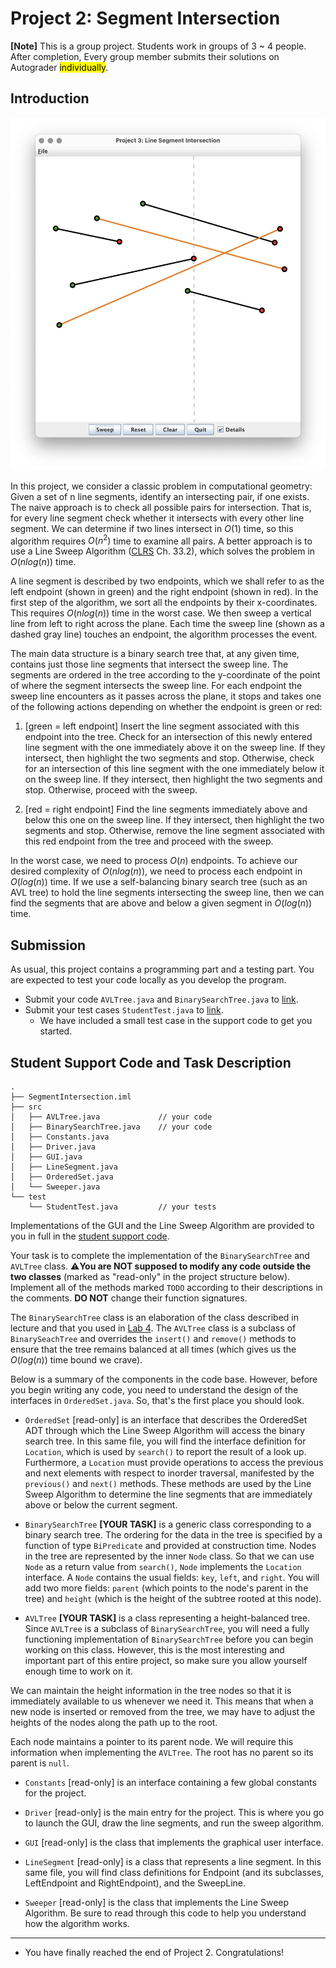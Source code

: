 
# Project 2: Segment Intersection

**[Note]** This is a group project. Students work in groups of 3 ~ 4 people.
  After completion, Every group member submits their solutions on Autograder <mark>individually</mark>.

## Introduction

![](assets/images/proj2/play.png)

In this project, we consider a classic problem in computational
geometry: Given a set of n line segments, identify an intersecting
pair, if one exists. The naive approach is to check all possible pairs
for intersection. That is, for every line segment check whether it
intersects with every other line segment. We can determine if two
lines intersect in $O(1)$ time, so this algorithm requires $O(n^2)$ time to
examine all pairs. A better approach is to use a Line Sweep Algorithm
([CLRS](http://mitpress.mit.edu/9780262046305/introduction-to-algorithms/) Ch. 33.2),
which solves the problem in $O(n log(n))$ time.

A line segment is described by two endpoints, which we shall refer to
as the left endpoint (shown in green) and the right endpoint (shown in
red). In the first step of the algorithm, we sort all the endpoints by
their x-coordinates. This requires $O(n log(n))$ time in the worst
case. We then sweep a vertical line from left to right across the
plane. Each time the sweep line (shown as a dashed gray line) touches
an endpoint, the algorithm processes the event.

The main data structure is a binary search tree that, at any given
time, contains just those line segments that intersect the sweep
line. The segments are ordered in the tree according to the
y-coordinate of the point of where the segment intersects the sweep
line. For each endpoint the sweep line encounters as it passes across the plane, it
stops and takes one of the following actions depending on whether the
endpoint is green or red:

1. [green = left endpoint] Insert the line segment associated with
    this endpoint into the tree. Check for an intersection of this
    newly entered line segment with the one immediately above it on
    the sweep line. If they intersect, then highlight the two segments
    and stop. Otherwise, check for an intersection of this line segment with the
    one immediately below it on the sweep line. If they intersect,
    then highlight the two segments and stop. Otherwise, proceed with
    the sweep.

2. [red = right endpoint] Find the line segments immediately above and
    below this one on the sweep line. If they intersect, then
    highlight the two segments and stop. Otherwise, remove the line
    segment associated with this red endpoint from the tree and
    proceed with the sweep.

In the worst case, we need to process $O(n)$ endpoints. To achieve our
desired complexity of $O(n log(n))$, we need to process each endpoint in
$O(log(n))$ time. If we use a self-balancing binary search tree (such as
an AVL tree) to hold the line segments intersecting the sweep line,
then we can find the segments that are above and below a given segment
in $O(log(n))$ time.

## Submission

As usual, this project contains a programming part and a testing part.
You are expected to test your code locally as you develop the program.

+ Submit your code `AVLTree.java` and `BinarySearchTree.java` to [link](https://autograder.luddy.indiana.edu/web/project/700).
+ Submit your test cases `StudentTest.java` to [link](https://autograder.luddy.indiana.edu/web/project/833).
  * We have included a small test case in the support code to get you started.

## Student Support Code and Task Description

```
.
├── SegmentIntersection.iml
├── src
│   ├── AVLTree.java             // your code
│   ├── BinarySearchTree.java    // your code
│   ├── Constants.java
│   ├── Driver.java
│   ├── GUI.java
│   ├── LineSegment.java
│   ├── OrderedSet.java
│   └── Sweeper.java
└── test
    └── StudentTest.java         // your tests
```

Implementations of the GUI and the Line Sweep Algorithm are provided
to you in full in the
[student support code](https://github.com/IUDataStructuresCourse/segment-intersection-student-support-code).

Your task is to complete the implementation of the
`BinarySearchTree` and `AVLTree` class.
⚠️**You are NOT supposed to modify any code outside the two classes**
(marked as "read-only" in the project structure below).
Implement all of the methods marked `TODO` according to their descriptions
in the comments. **DO NOT** change their function signatures.

The `BinarySearchTree` class is an elaboration of the class described in
lecture and that you used in [Lab 4](./lab4).
The `AVLTree` class is a subclass of `BinarySeachTree` and
overrides the `insert()` and `remove()` methods to ensure that the tree remains
balanced at all times (which gives us the $O(log(n)$) time bound we crave).

Below is a summary of the components in the code base.
However, before you begin writing any code, you need to understand the
design of the interfaces in `OrderedSet.java`. So, that's the first place
you should look.

* `OrderedSet` [read-only] is an interface that describes the OrderedSet ADT
  through which the Line Sweep Algorithm will access the binary search tree. In
  this same file, you will find the interface definition for `Location`,
  which is used by `search()` to report the result of a
  look up. Furthermore, a `Location` must provide operations to access the
  previous and next elements with respect to inorder traversal,
  manifested by the `previous()` and `next()` methods. These methods
  are used by the Line Sweep Algorithm to determine the line segments
  that are immediately above or below the current segment.

* `BinarySearchTree` **[YOUR TASK]** is a generic class corresponding
  to a binary search tree. The ordering for the data in the tree
  is specified by a function of type `BiPredicate` and provided at
  construction time. Nodes in the tree are represented by the inner
  `Node` class. So that we can use `Node` as a return value from
  `search()`, `Node` implements the `Location` interface. A `Node`
  contains the usual fields: `key`, `left`, and `right`. You will add
  two more fields: `parent` (which points to the node's parent in the
  tree) and `height` (which is the height of the subtree rooted at
  this node).

* `AVLTree` **[YOUR TASK]** is a class representing a height-balanced tree. Since
  `AVLTree` is a subclass of `BinarySearchTree`, you will need a fully
  functioning implementation of `BinarySearchTree` before you can begin
  working on this class. However, this is the most interesting and
  important part of this entire project, so make sure you allow
  yourself enough time to work on it.

We can maintain the height information in the tree nodes so that it is
immediately available to us whenever we need it.
This means that when a new node is inserted or removed from the tree,
we may have to adjust the heights of the nodes along the path up to the root.

Each node maintains a pointer to its parent node. We will require this
information when implementing the `AVLTree`.
The root has no parent so its parent is `null`.

* `Constants` [read-only] is an interface containing a few global
  constants for the project.

* `Driver` [read-only] is the main entry for the project. This is where
  you go to launch the GUI, draw the line segments, and run the sweep
  algorithm.

* `GUI` [read-only] is the class that implements the graphical user
  interface.

* `LineSegment` [read-only] is a class that represents a line
  segment. In this same file, you will find class definitions for
  Endpoint (and its subclasses, LeftEndpoint and RightEndpoint), and
  the SweepLine.

* `Sweeper` [read-only] is the class that implements the Line Sweep
  Algorithm. Be sure to read through this code to help you understand
  how the algorithm works.

-----------------

* You have finally reached the end of Project 2. Congratulations!
